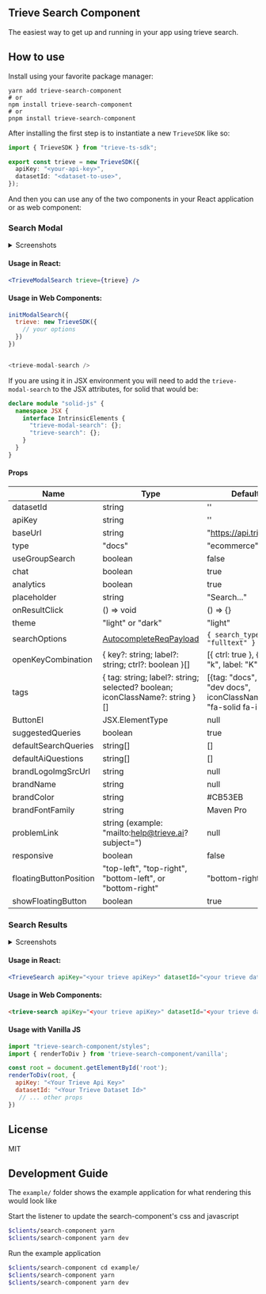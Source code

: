 ## Trieve Search Component

The easiest way to get up and running in your app using trieve search.

## How to use

Install using your favorite package manager:

```
yarn add trieve-search-component
# or
npm install trieve-search-component
# or
pnpm install trieve-search-component
```

After installing the first step is to instantiate a new `TrieveSDK` like so:

```ts
import { TrieveSDK } from "trieve-ts-sdk";

export const trieve = new TrieveSDK({
  apiKey: "<your-api-key>",
  datasetId: "<dataset-to-use>",
});
```

And then you can use any of the two components in your React application or as web component:

### Search Modal

<details>
<summary>Screenshots</summary>

![light closed](./github/modal-light-1.png)
![dark closed](./github/modal-dark-1.png)
![light open](./github/modal-light-2.png)

</details>

#### Usage in React:

```jsx
<TrieveModalSearch trieve={trieve} />
```

#### Usage in Web Components:

```js
initModalSearch({
  trieve: new TrieveSDK({
    // your options
  })
})


<trieve-modal-search />

```

If you are using it in JSX environment you will need to add the `trieve-modal-search` to the JSX attributes, for solid that would be:

```typescript
declare module "solid-js" {
  namespace JSX {
    interface IntrinsicElements {
      "trieve-modal-search": {};
      "trieve-search": {};
    }
  }
}
```

#### Props

| Name                 | Type                                                                                           | Default                                                                 |
| ---------------------- | ---------------------------------------------------------------------------------------------- | ------------------------------------------                            |
| datasetId              | string                                                                                         | ''                                                                    |
| apiKey                 | string                                                                                         | ''                                                                    |
| baseUrl                | string                                                                                         | "https://api.trieve.ai"                                               |
| type                   | "docs" | "ecommerce"                                                                           | "docs"                                                                |
| useGroupSearch         | boolean                                                                                        | false                                                                 | 
| chat                   | boolean                                                                                        | true                                                                  |
| analytics              | boolean                                                                                        | true                                                                  |
| placeholder            | string                                                                                         | "Search..."                                                           |
| onResultClick          | () => void                                                                                     | () => {}                                                              |
| theme                  | "light" or "dark"                                                                              | "light"                                                               |
| searchOptions          | [AutocompleteReqPayload](https://ts-sdk.trieve.ai/types/types_gen.AutocompleteReqPayload.html) | `{ search_type: "fulltext" }`                                         |
| openKeyCombination     | { key?: string; label?: string; ctrl?: boolean }[]                                             | [{ ctrl: true }, { key: "k", label: "K" }]                            |
| tags                   | { tag: string; label?: string; selected? boolean; iconClassName?: string }[]                   | [{tag: "docs", label: "dev docs", iconClassName: "fa-solid fa-info"}] |
| ButtonEl               | JSX.ElementType                                                                                | null                                                                  |
| suggestedQueries       | boolean                                                                                        | true                                                                  |
| defaultSearchQueries   | string[]                                                                                       | []                                                                    |
| defaultAiQuestions     | string[]                                                                                       | []                                                                    |
| brandLogoImgSrcUrl     | string                                                                                         | null                                                                  |
| brandName              | string                                                                                         | null                                                                  |
| brandColor             | string                                                                                         | #CB53EB                                                               |
| brandFontFamily        | string                                                                                         | Maven Pro                                                             |
| problemLink            | string (example: "mailto:help@trieve.ai?subject=")                                             | null                                                                  |
| responsive             | boolean                                                                                        | false                                                                 |
| floatingButtonPosition | "top-left", "top-right", "bottom-left", or "bottom-right"                                      | "bottom-right"
| showFloatingButton     | boolean                                                                                        | true

### Search Results

<details>
<summary>Screenshots</summary>

![light](./github/search-light.png)
![dark](./github/search-dark.png)

</details>

#### Usage in React:

```jsx
<TrieveSearch apiKey="<your trieve apiKey>" datasetId="<your trieve datasetId" />
```

#### Usage in Web Components:

```html
<trieve-search apiKey="<your trieve apiKey>" datasetId="<your trieve datasetId" />
```

#### Usage with Vanilla JS
```javascript
import "trieve-search-component/styles";
import { renderToDiv } from 'trieve-search-component/vanilla';

const root = document.getElementById('root');
renderToDiv(root, {
  apiKey: "<Your Trieve Api Key>"
  datasetId: "<Your Trieve Dataset Id>"
   // ... other props
})
```

## License

MIT

## Development Guide

The `example/` folder shows the example application for what rendering this would look like

Start the listener to update the search-component's css and javascript

```sh
$clients/search-component yarn
$clients/search-component yarn dev
```

Run the example application

```sh
$clients/search-component cd example/
$clients/search-component yarn
$clients/search-component yarn dev
```
